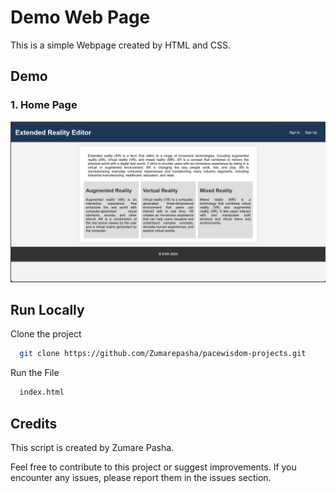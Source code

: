 
# Demo Web Page 

This is a simple Webpage created by HTML and CSS.


## Demo

### 1. Home Page
![Home Page](https://github.com/Zumarepasha/pacewisdom-projects/blob/master/HTML-CSS%20Project/Demo%20Webpage/Homepage.PNG)
## Run Locally


Clone the project

```bash
  git clone https://github.com/Zumarepasha/pacewisdom-projects.git
```

Run the File

```bash
  index.html
```


## Credits

This script is created by Zumare Pasha.

Feel free to contribute to this project or suggest improvements. If you encounter any issues, please report them in the issues section.

